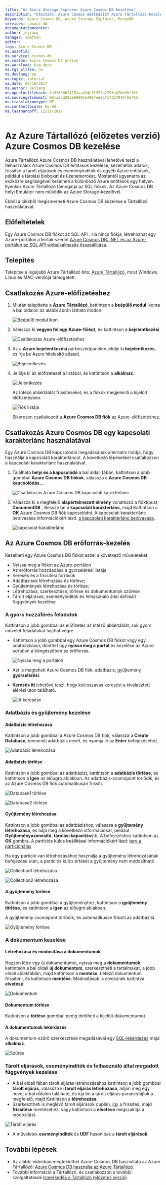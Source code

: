 ```yaml
---
title: "Az Azure Storage Explorer Azure Cosmos DB kezelése"
description: "Útmutató: Azure Cosmos Adatbázist Azure Tártallózó kezelése."
Keywords: Azure Cosmos DB, Azure Storage Explorer, MongoDB
services: cosmos-db
documentationcenter: 
author: jejiang
manager: omafnan
editor: 
tags: Azure Cosmos DB
ms.assetid: 
ms.service: cosmos-db
ms.custom: Azure Cosmos DB active
ms.workload: big-data
ms.tgt_pltfrm: na
ms.devlang: na
ms.topic: tutorial
ms.date: 09/19/2017
ms.author: Jejiang
ms.openlocfilehash: fa91630674151ac434c7f97fa2795e47bb38f16f
ms.sourcegitcommit: 901a3ad293669093e3964ed3e717227946f0af96
ms.translationtype: MT
ms.contentlocale: hu-HU
ms.lasthandoff: 12/21/2017
---
```

# <a name="manage-azure-cosmos-db-in-azure-storage-explorer-preview"></a>Az Azure Tártallózó (előzetes verzió) Azure Cosmos DB kezelése

Azure Tártallózó Azure Cosmos DB használatával lehetővé teszi a felhasználók Azure Cosmos DB entitások kezelése, kezelhetők adatok, frissítse a tárolt eljárások és eseményindítók és egyéb Azure entitások, például a tárolási blobokat és üzenetsorokat. Mostantól ugyanarra az eszközre segítségével kezelheti a különböző Azure entitások egy helyen. Ilyenkor Azure Tártallózó támogatja az SQL <!--and MongoDB--> fiókok. Az Azure Cosmos DB helyi Emulator nem működik az Azure Storage-kezelővel. 

Ebből a cikkből megismerheti Azure Cosmos DB kezelése a Tártallózó használatával.


## <a name="prerequisites"></a>Előfeltételek

Egy Azure Cosmos DB fiókot az SQL API <!--or MongoDB API-->. Ha nincs fiókja, létrehozhat egy Azure-portálon a leírtak szerint [Azure Cosmos DB: .NET és az Azure-portálon az SQL API webalkalmazás összeállítása](create-sql-api-dotnet.md).

## <a name="installation"></a>Telepítés

Telepítse a legújabb Azure Tártallózó bits: [Azure Tártallózó](https://azure.microsoft.com/features/storage-explorer/), most Windows, Linux és MAC-verziója támogatott.

## <a name="connect-to-an-azure-subscription"></a>Csatlakozás Azure-előfizetéshez

1. Miután telepítette a **Azure Tártallózó**, kattintson a **beépülő modul** ikonra a bal oldalon az alábbi ábrán látható módon.
       
   ![Beépülő modul ikon](./media/tutorial-documentdb-and-mongodb-in-storage-explorer/plug-in-icon.png)
 
2. Válassza ki **vegyen fel egy Azure-fiókot**, és kattintson a **bejelentkezési**.

   ![Csatlakozás Azure-előfizetéshez](./media/tutorial-documentdb-and-mongodb-in-storage-explorer/connect-to-azure-subscription.png)

2. Az a **Azure bejelentkezési** párbeszédpanelen jelölje ki **bejelentkezés**, és írja be Azure hitelesítő adatait.

    ![Bejelentkezés](./media/tutorial-documentdb-and-mongodb-in-storage-explorer/sign-in.png)

3. Jelölje ki az előfizetését a listából, és kattintson a **alkalmaz**.

    ![Jelentkezés](./media/tutorial-documentdb-and-mongodb-in-storage-explorer/apply-subscription.png)

    Az Intéző ablaktáblát frissítéseket, és a fiókok megjeleníti a kijelölt előfizetésben.

    ![Fiók listája](./media/tutorial-documentdb-and-mongodb-in-storage-explorer/account-list.png)

    Sikeresen csatlakozott a **Azure Cosmos DB fiók** az Azure-előfizetéshez.

## <a name="connect-to-azure-cosmos-db-by-using-a-connection-string"></a>Csatlakozás Azure Cosmos DB egy kapcsolati karakterlánc használatával

Egy Azure Cosmos DB kapcsolódni megadásának alternatív módja, hogy használja a kapcsolati karakterláncot. A következő lépésekkel csatlakozzon a kapcsolati karakterlánc használatával.

1. Található **helyi és a kapcsolódó** a bal oldali fában, kattintson a jobb gombbal **Azure Cosmos DB fiókok**, válassza a **Azure Cosmos DB kapcsolódás...**

    ![Csatlakozás Azure Cosmos DB kapcsolati karakterlánc](./media/tutorial-documentdb-and-mongodb-in-storage-explorer/connect-to-db-by-connection-string.png)

2. Válassza ki a megfelelő **alapértelmezett élmény** vonatkozó a fióktípust, <!--either--> **DocumentDB** <!--or **MongoDB**-->, illessze be a **kapcsolati karakterlánc**, majd Kattintson a **OK** Azure Cosmos DB fiók kapcsolódni. A kapcsolati karakterlánc beolvasása információkért lásd: [a kapcsolati karakterlánc beolvasása](https://docs.microsoft.com/azure/cosmos-db/manage-account#get-the--connection-string).

    ![kapcsolat-karakterlánc](./media/tutorial-documentdb-and-mongodb-in-storage-explorer/connection-string.png)

## <a name="azure-cosmos-db-resource-management"></a>Az Azure Cosmos DB erőforrás-kezelés

Kezelheti egy Azure Cosmos DB fiókot ezzel a következő műveleteket:
* Nyissa meg a fiókot az Azure-portálon
* Az erőforrás hozzáadása a gyorselérési listája
* Keresés és a frissítési források
* Adatbázisok létrehozása és törlése;
* Gyűjtemények létrehozása és törlése;
* Létrehozása, szerkesztése, törlése és dokumentumok szűrése
* Tárolt eljárások, eseményindítók és felhasználó által definiált függvények kezelése

### <a name="quick-access-tasks"></a>A gyors hozzáférés feladatok

Kattintson a jobb gombbal az előfizetés az Intéző ablaktáblát, sok gyors művelet feladatokat hajthat végre:

* Kattintson a jobb gombbal egy Azure Cosmos DB fiókot vagy egy adatbázisban, dönthet úgy **nyissa meg a portál** és kezelése az Azure portálon a böngészőben az erőforrás.

     ![Nyissa meg a portálon](./media/tutorial-documentdb-and-mongodb-in-storage-explorer/open-in-portal.png)

* Azt is megteheti Azure Cosmos DB fiók, adatbázis, gyűjtemény **gyorselérési**.
* **Keresés itt** lehetővé teszi, hogy kulcsszavas keresést a kiválasztott elérési úton található.

    ![Itt keresése](./media/tutorial-documentdb-and-mongodb-in-storage-explorer/search-from-here.png) 

### <a name="database-and-collection-management"></a>Adatbázis és gyűjtemény kezelése
#### <a name="create-a-database"></a>Adatbázis létrehozása 
Kattintson a jobb gombbal a Azure Cosmos DB fiók, válassza a **Create Database**, bemeneti adatbázis nevét, és nyomja le az **Enter** befejezéséhez.

![Adatbázis létrehozása](./media/tutorial-documentdb-and-mongodb-in-storage-explorer/create-database.png) 

#### <a name="delete-a-database"></a>Adatbázis törlése
Kattintson a jobb gombbal az adatbázist, kattintson a **adatbázis törlése**, és kattintson a **Igen** az előugró ablakban. Az adatbázis-csomópont törlődik, és az Azure Cosmos DB fiók automatikusan frissíti.

![Database1 törlése](./media/tutorial-documentdb-and-mongodb-in-storage-explorer/delete-database1.png)  

![Database2 törlése](./media/tutorial-documentdb-and-mongodb-in-storage-explorer/delete-database2.png) 

#### <a name="create-a-collection"></a>Gyűjtemény létrehozása
Kattintson a jobb gombbal az adatbázishoz, válassza a **gyűjtemény létrehozása**, és adja meg a következő információkat, például **Gyűjteményazonosító**, **tárolási kapacitás**stb. A befejezéshez kattintson az **OK** gombra. A partíciós kulcs beállításai információkért lásd: [terv a particionálás](partition-data.md#designing-for-partitioning).

Ha egy partíció van létrehozásához használja a gyűjtemény létrehozásának befejezése után, a partíciós kulcs értékét a gyűjtemény nem módosítható.

![Collection1 létrehozása](./media/tutorial-documentdb-and-mongodb-in-storage-explorer/create-collection.png)

![Collection2 létrehozása](./media/tutorial-documentdb-and-mongodb-in-storage-explorer/create-collection2.png) 

#### <a name="delete-a-collection"></a>A gyűjtemény törlése
Kattintson a jobb gombbal a gyűjteményhez, kattintson a **gyűjtemény törlése**, és kattintson a **Igen** az előugró ablakban. 

A gyűjtemény csomópont törlődik, és automatikusan frissíti az adatbázist.  

![Gyűjtemény törlése](./media/tutorial-documentdb-and-mongodb-in-storage-explorer/delete-collection.png) 

### <a name="document-management"></a>A dokumentum kezelése

#### <a name="create-and-modify-documents"></a>Létrehozása és módosítása a dokumentumok
Hozzon létre egy új dokumentumot, nyissa meg a **dokumentumok** kattintson a bal oldali **új dokumentum**, szerkesztheti a tartalmakat, a jobb oldali ablaktáblán, majd kattintson a **mentése**. Létező dokumentum frissíteni, és kattintson **mentése**. Módosítások is elvesznek kattintva **elvetése**.

![Dokumentum](./media/tutorial-documentdb-and-mongodb-in-storage-explorer/document.png)

#### <a name="delete-a-document"></a>Dokumentum törlése
Kattintson a **törlése** gombbal pedig törölheti a kijelölt dokumentumot.
#### <a name="query-for-documents"></a>A dokumentumok lekérdezés
A dokumentum-szűrő szerkesztése megadásával egy [SQL-lekérdezés](sql-api-sql-query.md) majd **alkalmaz**.

![Szűrés](./media/tutorial-documentdb-and-mongodb-in-storage-explorer/filter.png)

### <a name="manage-stored-procedures-triggers-and-udfs"></a>Tárolt eljárások, eseményindítók és felhasználó által megadott függvények kezelése
* A bal oldali fában tárolt eljárás létrehozásához kattintson a jobb gombbal **tárolt eljárás**, válassza ki **tárolt eljárás létrehozása**, adjon meg egy nevet a bal oldalon található, és írja be a tárolt eljárás parancsfájlok a megfelelő, majd Kattintson a **létrehozása**. 
* Szerkesztheti is meglévő tárolt eljárások duplán, így a frissítés, majd **frissítése** mentéséhez, vagy kattintson a **elvetése** megszakítja a módosítást.

![Tárolt eljárás](./media/tutorial-documentdb-and-mongodb-in-storage-explorer/stored-procedure.png)

* A műveletek **eseményindítók** és **UDF** hasonlóak a **tárolt eljárások**.

## <a name="next-steps"></a>További lépések

* Az alábbi videóban megtekinthet Azure Cosmos DB használata az Azure Tártallózó: [Azure Cosmos DB használja az Azure Tártallózó](https://www.youtube.com/watch?v=iNIbg1DLgWo&feature=youtu.be).
* További információ a Tártallózó, és csatlakozzon a további szolgáltatások [Ismerkedés a Tártallózó (előzetes verzió)](https://docs.microsoft.com/azure/vs-azure-tools-storage-manage-with-storage-explorer).

